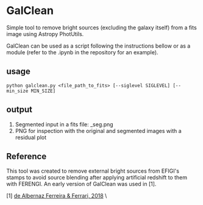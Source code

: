 # GalClean

Simple tool to remove bright sources (excluding the galaxy itself) from a fits image using Astropy PhotUtils.

GalClean can be used as a script following the instructions bellow or as a module (refer to the .ipynb in the repository for an example).


## usage

```shell
python galclean.py <file_path_to_fits> [--siglevel SIGLEVEL] [--min_size MIN_SIZE]
```

## output

1. Segmented input in a fits file: <path>_seg.png
2. PNG for inspection with the original and segmented images with a residual plot

## Reference
This tool was created to remove external bright sources from EFIGI's stamps to avoid source blending
after applying artificial redshift to them with FERENGI. An early version of GalClean was used in [1]. 

[1] [de Albernaz Ferreira & Ferrari, 2018](http://adsabs.harvard.edu/abs/2018MNRAS.473.2701D) \

